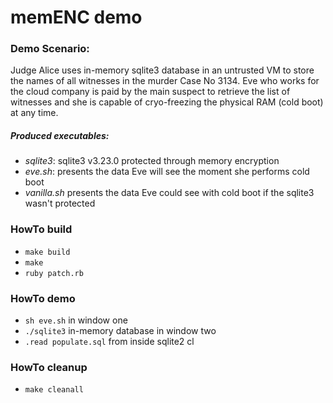 # memENC demo

### Demo Scenario: 
Judge Alice uses in-memory sqlite3 database in an untrusted VM to store the names of all witnesses in the murder Case No 3134.
Eve who works for the cloud company is paid by the main suspect to retrieve the list of witnesses and she is capable of cryo-freezing the physical RAM (cold boot) at any time.

##### Produced executables:
- *sqlite3*: sqlite3 v3.23.0 protected through memory encryption
- *eve.sh*: presents the data Eve will see the moment she performs cold boot
- *vanilla.sh* presents the data Eve could see with cold boot if the sqlite3 wasn't protected

### HowTo build

- `make build`
- `make`
- `ruby patch.rb`

### HowTo demo
- `sh eve.sh` in window one
- `./sqlite3` in-memory database in window two
- `.read populate.sql` from inside sqlite2 cl

### HowTo cleanup
- `make cleanall`
